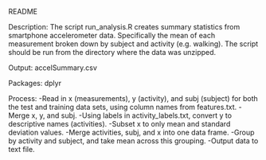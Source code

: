 README

Description:
The script run_analysis.R creates summary statistics from smartphone accelerometer data. Specifically the mean of each measurement broken down by subject and activity (e.g. walking). The script should be run from the directory where the data was unzipped.

Output:
accelSummary.csv

Packages:
dplyr

Process:
-Read in x (measurements), y (activity), and subj (subject) for both the test and training data sets, using column names from features.txt.
-Merge x, y, and subj.
-Using labels in activity_labels.txt, convert y to descriptive names (activities).
-Subset x to only mean and standard deviation values.
-Merge activities, subj, and x into one data frame.
-Group by activity and subject, and take mean across this grouping.
-Output data to text file.